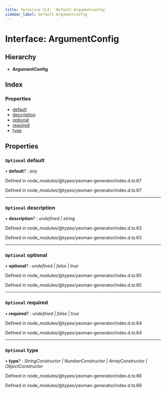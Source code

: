```yaml
---
title: Teraslice CLI: `Default Argumentconfig`
sidebar_label: Default Argumentconfig
---
```


# Interface: ArgumentConfig

## Hierarchy

* **ArgumentConfig**

## Index

### Properties

* [default](default.argumentconfig.md#optional-default)
* [description](default.argumentconfig.md#optional-description)
* [optional](default.argumentconfig.md#optional-optional)
* [required](default.argumentconfig.md#optional-required)
* [type](default.argumentconfig.md#optional-type)

## Properties

### `Optional` default

• **default**? : *any*

Defined in node_modules/@types/yeoman-generator/index.d.ts:67

Defined in node_modules/@types/yeoman-generator/index.d.ts:67

___

### `Optional` description

• **description**? : *undefined | string*

Defined in node_modules/@types/yeoman-generator/index.d.ts:63

Defined in node_modules/@types/yeoman-generator/index.d.ts:63

___

### `Optional` optional

• **optional**? : *undefined | false | true*

Defined in node_modules/@types/yeoman-generator/index.d.ts:65

Defined in node_modules/@types/yeoman-generator/index.d.ts:65

___

### `Optional` required

• **required**? : *undefined | false | true*

Defined in node_modules/@types/yeoman-generator/index.d.ts:64

Defined in node_modules/@types/yeoman-generator/index.d.ts:64

___

### `Optional` type

• **type**? : *StringConstructor | NumberConstructor | ArrayConstructor | ObjectConstructor*

Defined in node_modules/@types/yeoman-generator/index.d.ts:66

Defined in node_modules/@types/yeoman-generator/index.d.ts:66
